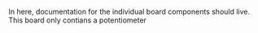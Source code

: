 In here, documentation for the individual board components should live. This board only contians a potentiometer

